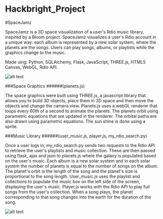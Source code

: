 Hackbright_Project
==================
#SpaceJamz

SpaceJamz is a 3D space visualization of a user's Rdio music library, inspired by a Bloom project. SpaceJamz visualizes a user's Rdio account in a unique way: each album is represented by a new solar system, where the planets are the songs. Users can play songs, albums, or playlists while the graphics change to the music. 

Made uing: Python, SQLAlchemy, Flask, JavaScript, THREE.js, HTML5 Canvas, WebGL, Rdio API.

![alt text](https://raw.github.com/br3annalynn/Hackbright_Project/master/static/imgs/ScreenShot3.png)


###Space Graphics
######(planets.js)

The space graphics were built using THREE.js, a javascript library that allows you to build 3D objects, place them in 3D space and then move the objects and change the camera view. Planets.js uses a webGL renderer that loops every 60th of a second to animate the planets. The planets orbit using parametric equations that are updated in the renderer. The orbital paths are also drawn using parametric equations. The sun shine is done using a sprite.


###Music Library
######(user\_music.js, player.js, my\_rdio\_search.py)

Once a user logs in, my\_rdio\_search.py sends two requests to the Rdio API to retrieve the user's playlists and music collection. These are then passed using flask, ajax and json to planets.js where the galaxy is populated based on the user's music. Each album is a new solar system and in each solar system the number of planets is equal to the number of songs on the album. The planet's orbit is the length of the song and the planet's size is proportional to the song length. User\_music.js uses the playlist and collections to populate the music box on the left side of the screen, displaying the user's music. Player.js works with the Rdio API to play full songs from the user's collection. When a song plays, the planet corresponding to that song changes into the earth for the duration of the song. 

![alt text](https://raw.github.com/br3annalynn/Hackbright_Project/master/static/imgs/ScreenShot5.png)
